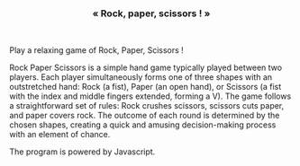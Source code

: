 <center><h3>« Rock, paper, scissors ! »</h3> </br></center>

<p>
Play a relaxing game of Rock, Paper, Scissors ! 
</p>

<p>
Rock Paper Scissors is a simple hand game typically played between two players. Each player simultaneously forms one of three shapes with an outstretched hand: Rock (a fist), Paper (an open hand), or Scissors (a fist with the index and middle fingers extended, forming a V). The game follows a straightforward set of rules: Rock crushes scissors, scissors cuts paper, and paper covers rock. The outcome of each round is determined by the chosen shapes, creating a quick and amusing decision-making process with an element of chance.
</p>

<p>
The program is powered by Javascript. 
</p>
